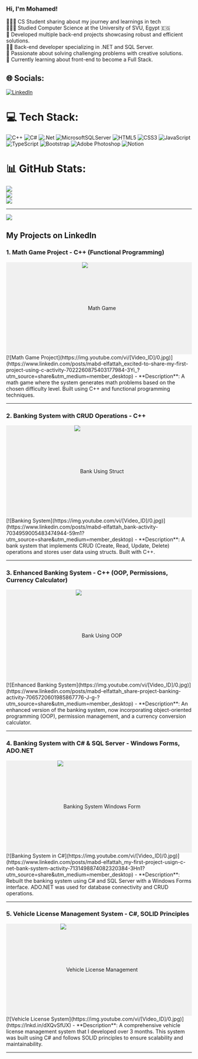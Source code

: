 ### Hi, I'm Mohamed!
<p dir="auto">👩🏻‍💻 CS Student sharing about my journey and learnings in tech<br> 
👩🏻‍🎓 Studied <a>Computer Science</a> at the University of SVU, Egypt 🇪🇬<br> 
📂 Developed multiple back-end projects showcasing robust and efficient solutions.<br> 
👨‍💻 Back-end developer specializing in .NET and SQL Server.<br> 
🧩 Passionate about solving challenging problems with creative solutions.<br>
💭 Currently learning about front-end to become a Full Stack.<br> 
</p>



## 🌐 Socials:
[![LinkedIn](https://img.shields.io/badge/LinkedIn-%230077B5.svg?logo=linkedin&logoColor=white)](https://linkedin.com/in/mabd-elfattah) 

# 💻 Tech Stack:
![C++](https://img.shields.io/badge/c++-%2300599C.svg?style=for-the-badge&logo=c%2B%2B&logoColor=white) ![C#](https://img.shields.io/badge/c%23-%23239120.svg?style=for-the-badge&logo=csharp&logoColor=white) ![.Net](https://img.shields.io/badge/.NET-5C2D91?style=for-the-badge&logo=.net&logoColor=white) ![MicrosoftSQLServer](https://img.shields.io/badge/Microsoft%20SQL%20Server-CC2927?style=for-the-badge&logo=microsoft%20sql%20server&logoColor=white) ![HTML5](https://img.shields.io/badge/html5-%23E34F26.svg?style=for-the-badge&logo=html5&logoColor=white) ![CSS3](https://img.shields.io/badge/css3-%231572B6.svg?style=for-the-badge&logo=css3&logoColor=white) ![JavaScript](https://img.shields.io/badge/javascript-%23323330.svg?style=for-the-badge&logo=javascript&logoColor=%23F7DF1E) ![TypeScript](https://img.shields.io/badge/typescript-%23007ACC.svg?style=for-the-badge&logo=typescript&logoColor=white) ![Bootstrap](https://img.shields.io/badge/bootstrap-%238511FA.svg?style=for-the-badge&logo=bootstrap&logoColor=white) ![Adobe Photoshop](https://img.shields.io/badge/adobe%20photoshop-%2331A8FF.svg?style=for-the-badge&logo=adobe%20photoshop&logoColor=white) ![Notion](https://img.shields.io/badge/Notion-%23000000.svg?style=for-the-badge&logo=notion&logoColor=white)
# 📊 GitHub Stats:
![](https://github-readme-stats.vercel.app/api?username=MohamedAftah004&theme=dark&hide_border=false&include_all_commits=false&count_private=false)<br/>
![](https://github-readme-streak-stats.herokuapp.com/?user=MohamedAftah004&theme=dark&hide_border=false)<br/>
![](https://github-readme-stats.vercel.app/api/top-langs/?username=MohamedAftah004&theme=dark&hide_border=false&include_all_commits=false&count_private=false&layout=compact)

---
[![](https://visitcount.itsvg.in/api?id=MohamedAftah004&icon=0&color=0)](https://visitcount.itsvg.in)

<!-- Proudly created with GPRM ( https://gprm.itsvg.in ) -->

## My Projects on LinkedIn

### 1. **Math Game Project** - C++ (Functional Programming)
<div style="width:100%; height:250px; background-color:#f0f0f0; text-align:center; line-height:250px;">
    <img src="https://drive.google.com/uc?id=15t7sX03hNVMvyL3V5OdnWPHiQKDo7kSX" alt="Math Game" style="max-width:100%; height:auto;">
</div>
[![Math Game Project](https://img.youtube.com/vi/[Video_ID]/0.jpg)](https://www.linkedin.com/posts/mabd-elfattah_excited-to-share-my-first-project-using-c-activity-7022260875403177984-3Yi_?utm_source=share&utm_medium=member_desktop)
- **Description**: A math game where the system generates math problems based on the chosen difficulty level. Built using C++ and functional programming techniques.

---

### 2. **Banking System with CRUD Operations** - C++
<div style="width:100%; height:250px; background-color:#f0f0f0; text-align:center; line-height:250px;">
    <img src="https://drive.google.com/uc?id=1mfCLhcr1yJbqJoO1Ah2A16xBoHAvNqNK" alt="Bank Using Struct" style="max-width:100%; height:auto;">
</div>
[![Banking System](https://img.youtube.com/vi/[Video_ID]/0.jpg)](https://www.linkedin.com/posts/mabd-elfattah_bank-activity-7034959005483474944-59m1?utm_source=share&utm_medium=member_desktop)
- **Description**: A bank system that implements CRUD (Create, Read, Update, Delete) operations and stores user data using structs. Built with C++.

---

### 3. **Enhanced Banking System** - C++ (OOP, Permissions, Currency Calculator)
<div style="width:100%; height:250px; background-color:#f0f0f0; text-align:center; line-height:250px;">
    <img src="https://drive.google.com/uc?id=1vsm5GnV7luHg_FIFeotngLrdmcFDTAu5" alt="Bank Using OOP" style="max-width:100%; height:auto;">
</div>
[![Enhanced Banking System](https://img.youtube.com/vi/[Video_ID]/0.jpg)](https://www.linkedin.com/posts/mabd-elfattah_share-project-banking-activity-7065720601985867776-J-g-?utm_source=share&utm_medium=member_desktop)
- **Description**: An enhanced version of the banking system, now incorporating object-oriented programming (OOP), permission management, and a currency conversion calculator.

---

### 4. **Banking System with C# & SQL Server** - Windows Forms, ADO.NET
<div style="width:100%; height:250px; background-color:#f0f0f0; text-align:center; line-height:250px;">
    <img src="https://drive.google.com/uc?id=1egHIQ-ay9rtqu0Ij0zHX73fhUvGEyK3q" alt="Banking System Windows Form" style="max-width:100%; height:auto;">
</div>
[![Banking System in C#](https://img.youtube.com/vi/[Video_ID]/0.jpg)](https://www.linkedin.com/posts/mabd-elfattah_my-first-project-usign-c-net-bank-system-activity-7131498874082320384-3Hn1?utm_source=share&utm_medium=member_desktop)
- **Description**: Rebuilt the banking system using C# and SQL Server with a Windows Forms interface. ADO.NET was used for database connectivity and CRUD operations.

---

### 5. **Vehicle License Management System** - C#, SOLID Principles
<div style="width:100%; height:250px; background-color:#f0f0f0; text-align:center; line-height:250px;">
    <img src="https://drive.google.com/uc?id=1JVnDGlSuBf5E-wwDBz2a_9HJnPrio9T9" alt="Vehicle License Management" style="max-width:100%; height:auto;">
</div>
[![Vehicle License System](https://img.youtube.com/vi/[Video_ID]/0.jpg)](https://lnkd.in/dXQvSfUX)
- **Description**: A comprehensive vehicle license management system that I developed over 3 months. This system was built using C# and follows SOLID principles to ensure scalability and maintainability.

---

